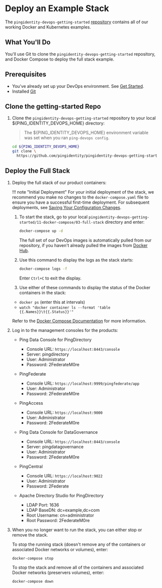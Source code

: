 # Deploy an Example Stack

The `pingidentity-devops-getting-started` [repository](https://github.com/pingidentity/pingidentity-devops-getting-started) contains all of our working Docker and Kubernetes examples.

## What You'll Do

You'll use Git to clone the `pingidentity-devops-getting-started` repository, and Docker Compose to deploy the full stack example.

## Prerequisites

* You've already set up your DevOps environment. See [Get Started](getStarted.md).
* Installed [Git](https://git-scm.com/downloads)

## Clone the getting-started Repo

1. Clone the `pingidentity-devops-getting-started` repository to your local ${PING_IDENTITY_DEVOPS_HOME} directory:

    > The ${PING_IDENTITY_DEVOPS_HOME} environment variable was set when you ran `ping-devops config`.

    ```sh
    cd ${PING_IDENTITY_DEVOPS_HOME}
    git clone \
      https://github.com/pingidentity/pingidentity-devops-getting-started.git
    ```

## Deploy the Full Stack

1. Deploy the full stack of our product containers:

    !!! note "Initial Deployment"
        For your initial deployment of the stack, we recommend you make no changes to the `docker-compose.yaml` file to ensure you have a successful first-time deployment. For subsequent deployments, see [Saving Your Configuration Changes](saveConfigs.md).

    1. To start the stack, go to your local `pingidentity-devops-getting-started/11-docker-compose/03-full-stack` directory and enter:

        ```sh
        docker-compose up -d
        ```

        The full set of our DevOps images is automatically pulled from our repository, if you haven't already pulled the images from [Docker Hub](https://hub.docker.com/u/pingidentity/).

    1. Use this command to display the logs as the stack starts:

        ```sh
        docker-compose logs -f
        ```

        Enter `Ctrl+C` to exit the display.

    1. Use either of these commands to display the status of the Docker containers in the stack:

      * `docker ps` (enter this at intervals)
      * `watch "docker container ls --format 'table {{.Names}}\t{{.Status}}'"`

      Refer to the [Docker Compose Documentation](https://docs.docker.com/compose/) for more information.

1. Log in to the management consoles for the products:

    * Ping Data Console for PingDirectory
        * Console URL: `https://localhost:8443/console`
        * Server: pingdirectory
        * User: Administrator
        * Password: 2FederateM0re

    * PingFederate
        * Console URL: `https://localhost:9999/pingfederate/app`
        * User: Administrator
        * Password: 2FederateM0re

    * PingAccess
        * Console URL: `https://localhost:9000`
        * User: Administrator
        * Password: 2FederateM0re

    * Ping Data Console for DataGovernance
        * Console URL: `https://localhost:8443/console`
        * Server: pingdatagovernance
        * User: Administrator
        * Password: 2FederateM0re

    * PingCentral
        * Console URL: `https://localhost:9022`
        * User: Administrator
        * Password: 2Federate

    * Apache Directory Studio for PingDirectory
        * LDAP Port: 1636
        * LDAP BaseDN: dc=example,dc=com
        * Root Username: cn=administrator
        * Root Password: 2FederateM0re

1. When you no longer want to run the stack, you can either stop or remove the stack.

    To stop the running stack (doesn't remove any of the containers or associated Docker networks or volumes), enter:

    ```sh
    docker-compose stop
    ```

    To stop the stack and remove all of the containers and associated Docker networks (preservers volumes), enter:

    ```sh
    docker-compose down
    ```
